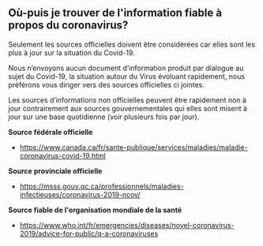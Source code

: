 ## Où-puis je trouver de l'information fiable à propos du coronavirus?

Seulement les sources officielles doivent être considérées car elles sont les plus à jour sur la situation du Covid-19.

Nous n’envoyons aucun document d’information produit par dialogue au sujet du Covid-19, la situation autour du Virus évoluant rapidement, nous préférons vous diriger vers des sources officielles ci jointes.

Les sources d’informations non officielles peuvent être rapidement non à jour contrairement aux sources gouvernementales qui elles sont misent à jour sur une base quotidienne (voir plusieurs fois par jour).

**Source fédérale officielle**

- https://www.canada.ca/fr/sante-publique/services/maladies/maladie-coronavirus-covid-19.html

**Source provinciale officielle**

- https://msss.gouv.qc.ca/professionnels/maladies-infectieuses/coronavirus-2019-ncov/

**Source fiable de l'organisation mondiale de la santé**

- https://www.who.int/fr/emergencies/diseases/novel-coronavirus-2019/advice-for-public/q-a-coronaviruses
